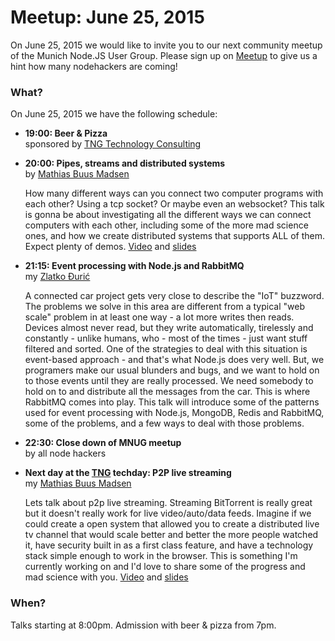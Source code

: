 # Meetup: June 25, 2015

On June 25, 2015 we would like to invite you to our next community meetup of the Munich Node.JS User Group. 
Please sign up on [Meetup](http://www.meetup.com/Munich-Node-js-User-Group/events/222709083/) to give us a hint how many nodehackers are coming!

### What?

On June 25, 2015 we have the following schedule:


*   **19:00: Beer & Pizza**  
    sponsored by [TNG Technology Consulting](http://www.tngtech.com)
    
*   **20:00: Pipes, streams and distributed systems**  
    by [Mathias Buus Madsen](/speakers#mathiasb)
    
    How many different ways can you connect two computer programs with each
    other? Using a tcp socket? Or maybe even an websocket? This talk is gonna
    be about investigating all the different ways we can connect computers
    with each other, including some of the more mad science ones, and how we create
    distributed systems that supports ALL of them. Expect plenty of demos.
    [Video](https://www.youtube.com/watch?v=hiBalbJ2I2I) and
    [slides](https://github.com/mafintosh/slides/tree/gh-pages/tng-2015)
  
*   **21:15: Event processing with Node.js and RabbitMQ**  
    my [Zlatko Đurić](/speakers#zlatkod)
   
    A connected car project gets very close to describe the "IoT" buzzword.
    The problems we solve in this area are different from a typical "web scale"
    problem in at least one way - a lot more writes then reads. Devices almost
    never read, but they write automatically, tirelessly and constantly -
    unlike humans, who - most of the times - just want stuff filtered and
    sorted. One of the strategies to deal with this situation is event-based
    approach - and that's what Node.js does very well. But, we
    programers make our usual blunders and bugs, and we want to hold on to
    those events until they are really processed. We need somebody to hold
    on to and distribute all the messages from the car. This is where
    RabbitMQ comes into play. This talk will introduce some of the patterns
    used for event processing with Node.js, MongoDB, Redis and RabbitMQ,
    some of the problems, and a few ways to deal with those problems.
   
*   **22:30: Close down of MNUG meetup**  
    by all node hackers
  
*   **Next day at the [TNG](http://www.tngtech.com) techday: P2P live streaming**  
    my [Mathias Buus Madsen](/speakers#mathiasb)
   
    Lets talk about p2p live streaming. Streaming BitTorrent is really great
    but it doesn't really work for live video/auto/data feeds. Imagine if we
    could create a open system that allowed you to create a distributed live tv
    channel that would scale better and better the more people watched it, have
    security built in as a first class feature, and have a technology stack
    simple enough to work in the browser. This is something I'm currently
    working on and I'd love to share some of the progress and mad science with
    you.
    [Video](https://www.youtube.com/watch?v=ioLRKF7fFYc&feature=youtu.be&a) and
    [slides](https://github.com/mafintosh/slides/tree/gh-pages/tng-2015)
   
### When?
 
Talks starting at 8:00pm. Admission with beer & pizza from 7pm.
